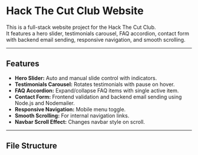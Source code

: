 # Hack The Cut Club Website

This is a full-stack website project for the Hack The Cut Club.  
It features a hero slider, testimonials carousel, FAQ accordion, contact form with backend email sending, responsive navigation, and smooth scrolling.

---

## Features

- **Hero Slider:** Auto and manual slide control with indicators.
- **Testimonials Carousel:** Rotates testimonials with pause on hover.
- **FAQ Accordion:** Expand/collapse FAQ items with single active item.
- **Contact Form:** Frontend validation and backend email sending using Node.js and Nodemailer.
- **Responsive Navigation:** Mobile menu toggle.
- **Smooth Scrolling:** For internal navigation links.
- **Navbar Scroll Effect:** Changes navbar style on scroll.

---

## File Structure

